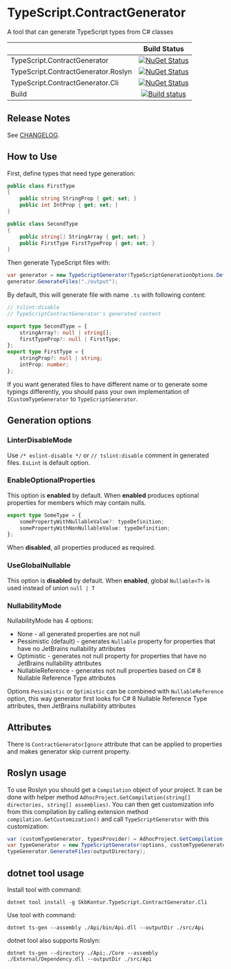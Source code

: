 # TypeScript.ContractGenerator

A tool that can generate TypeScript types from C# classes

|              | Build Status
|--------------|:--------------:
| TypeScript.ContractGenerator | [![NuGet Status](https://img.shields.io/nuget/v/SkbKontur.TypeScript.ContractGenerator.svg)](https://www.nuget.org/packages/SkbKontur.TypeScript.ContractGenerator/)
| TypeScript.ContractGenerator.Roslyn | [![NuGet Status](https://img.shields.io/nuget/v/SkbKontur.TypeScript.ContractGenerator.Roslyn.svg)](https://www.nuget.org/packages/SkbKontur.TypeScript.ContractGenerator.Roslyn/)
| TypeScript.ContractGenerator.Cli | [![NuGet Status](https://img.shields.io/nuget/v/SkbKontur.TypeScript.ContractGenerator.Cli.svg)](https://www.nuget.org/packages/SkbKontur.TypeScript.ContractGenerator.Cli/)
| Build | [![Build status](https://ci.appveyor.com/api/projects/status/1x5x9gw0a7h12g38/branch/master?svg=true)](https://ci.appveyor.com/project/skbkontur/typescript-contractgenerator/branch/master)

## Release Notes

See [CHANGELOG](CHANGELOG.md).

## How to Use

First, define types that need type generation:

```csharp
public class FirstType
{
    public string StringProp { get; set; }
    public int IntProp { get; set; }
}

public class SecondType
{
    public string[] StringArray { get; set; }
    public FirstType FirstTypeProp { get; set; }
}
```

Then generate TypeScript files with:

```csharp
var generator = new TypeScriptGenerator(TypeScriptGenerationOptions.Default, CustomTypeGenerator.Null, new RootTypesProvider(typeof(SecondType)));
generator.GenerateFiles("./output");
```

By default, this will generate file with name `.ts` with following content:

```ts
// tslint:disable
// TypeScriptContractGenerator's generated content

export type SecondType = {
    stringArray?: null | string[];
    firstTypeProp?: null | FirstType;
};
export type FirstType = {
    stringProp?: null | string;
    intProp: number;
};
```

If you want generated files to have different name or to generate some typings differently, you should pass your own implementation of `ICustomTypeGenerator` to `TypeScriptGenerator`.

## Generation options

### LinterDisableMode

Use `/* eslint-disable */` or `// tslint:disable` comment in generated files. `EsLint` is default option.

### EnableOptionalProperties

This option is **enabled** by default. When **enabled** produces optional properties for members which may contain nulls.

```ts
export type SomeType = {
    somePropertyWithNullableValue?: typeDefinition;
    somePropertyWithNonNullableValue: typeDefinition;
};

```
When **disabled**, all properties produced as required.

### UseGlobalNullable

This option is **disabled** by default. When **enabled**, global `Nullable<T>` is used instead of union `null | T`

### NullabilityMode

NullabilityMode has 4 options:
- None - all generated properties are not null
- Pessimistic (default) - generates `Nullable` property for properties that have no JetBrains nullability attributes
- Optimistic - generates not null property for properties that have no JetBrains nullability attributes
- NullableReference - generates not null properties based on C# 8 Nullable Reference Type attributes

Options `Pessimistic` or `Optimistic` can be combined with `NullableReference` option, this way generator first looks for C# 8 Nullable Reference Type attributes, then JetBrains nullability attributes

## Attributes

There is `ContractGeneratorIgnore` attribute that can be applied to properties and makes generator skip current property.

## Roslyn usage

To use Roslyn you should get a `Compilation` object of your project. It can be done with helper method `AdhocProject.GetCompilation(string[] directories, string[] assemblies)`.
You can then get customization info from this compilation by calling extension method `compilation.GetCustomization()` and call `TypeScriptGenerator` with this customization:
```csharp
var (customTypeGenerator, typesProvider) = AdhocProject.GetCompilation(directories, assemblies).GetCustomization();
var typeGenerator = new TypeScriptGenerator(options, customTypeGenerator, typesProvider);
typeGenerator.GenerateFiles(outputDirectory);
```

## dotnet tool usage

Install tool with command:

`dotnet tool install -g SkbKontur.TypeScript.ContractGenerator.Cli`

Use tool with command:

`dotnet ts-gen --assembly ./Api/bin/Api.dll --outputDir ./src/Api`

dotnet tool also supports Roslyn:

`dotnet ts-gen --directory ./Api;./Core --assembly ./External/Dependency.dll --outputDir ./src/Api`
